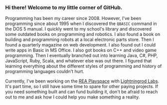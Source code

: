 ### Hi there!  Welcome to my little corner of GitHub.

Programming has been my career since 2008. However, I've been programming since about 1995 when I discovered the `QBASIC` command in the DOS 5 manual. I quickly went to my school's library and discovered some outdated books on programming and robotics. I also found a book on building and programming robots at a local electronic parts store. Then I found a quarterly magazine on web development. I also found out I could write apps in Basic in MS Office. I also got books on C++ and video game programming. Then I eventually branched out into learning Java, C#, PHP, JavaScript, Ruby, Scala, and whatever else was out there. I figured that learning everything about the different styles of programming and history of programming languages couldn't hurt.

Currently, I've been working on the [REA Playspace](https://github.com/lightningrodlabs/rea-playspace) with [Lightningrod Labs](https://lightningrodlabs.org/). It's part time, so I still have some time to spare for other paying projects. If you need something built and can fund building it, don't be afraid to reach out to me and ask how I could help you make something a reality.

<!--
**adaburrows/adaburrows** is a ✨ _special_ ✨ repository because its `README.md` (this file) appears on your GitHub profile.

Here are some ideas to get you started:

- 🔭 I’m currently working on ...
- 🌱 I’m currently learning ...
- 👯 I’m looking to collaborate on ...
- 🤔 I’m looking for help with ...
- 💬 Ask me about ...
- 📫 How to reach me: ...
- 😄 Pronouns: ...
- ⚡ Fun fact: ...
-->
